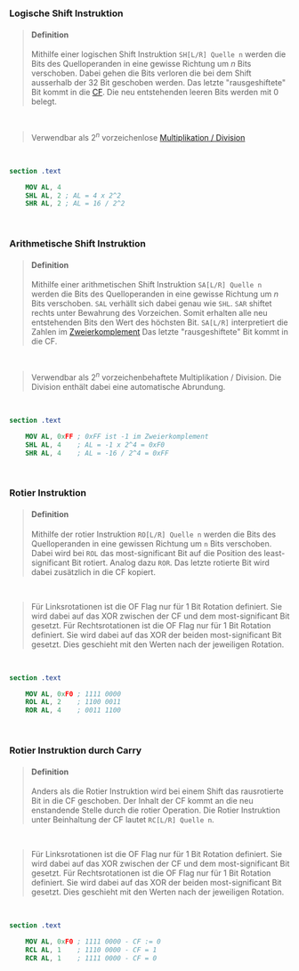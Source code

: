 ### Logische Shift Instruktion

>#### Definition
>
>Mithilfe einer logischen Shift Instruktion `SH[L/R] Quelle n` werden die Bits des Quelloperanden in eine gewisse Richtung um $n$ Bits verschoben. Dabei gehen die Bits verloren die bei dem Shift ausserhalb der 32 Bit geschoben werden. 
>Das letzte "rausgeshiftete" Bit kommt in die [CF](./Flags.md). 
>Die neu entstehenden leeren Bits werden mit 0 belegt.

<br>

>Verwendbar als $2^n$ vorzeichenlose [Multiplikation / Division](./Besondere%20arithemtische%20Operationen.md)

<br>

```nasm
section .text

	MOV AL, 4
	SHL AL, 2 ; AL = 4 x 2^2
	SHR AL, 2 ; AL = 16 / 2^2
```

<br>

### Arithmetische Shift Instruktion

>#### Definition
>
>Mithilfe einer arithmetischen Shift Instruktion `SA[L/R] Quelle n` werden die Bits des Quelloperanden in eine gewisse Richtung um $n$ Bits verschoben. 
>`SAL` verhällt sich dabei genau wie `SHL`. 
>`SAR` shiftet rechts unter Bewahrung des Vorzeichen. Somit erhalten alle neu entstehenden Bits den Wert des höchsten Bit. `SA[L/R]` interpretiert die Zahlen im [Zweierkomplement](../../Zweierkomplement.md)
>Das letzte "rausgeshiftete" Bit kommt in die CF.

<br>

>Verwendbar als $2^n$ vorzeichenbehaftete Multiplikation / Division. Die Division enthält dabei eine automatische Abrundung.

<br>

```nasm
section .text

	MOV AL, 0xFF ; 0xFF ist -1 im Zweierkomplement
	SHL AL, 4    ; AL = -1 x 2^4 = 0xF0
	SHR AL, 4    ; AL = -16 / 2^4 = 0xFF
```

<br>

### Rotier Instruktion

>#### Definition
>
>Mithilfe der rotier Instruktion `RO[L/R] Quelle n` werden die Bits des Quelloperanden in eine gewissen Richtung um `n` Bits verschoben.
>Dabei wird bei `ROL` das most-significant Bit auf die Position des least-significant Bit rotiert.
>Analog dazu `ROR`.
>Das letzte rotierte Bit wird dabei zusätzlich in die CF kopiert.

<br>

>Für Linksrotationen ist die OF Flag nur für 1 Bit Rotation definiert. Sie wird dabei auf das XOR zwischen der CF und dem most-significant Bit gesetzt.
>Für Rechtsrotationen ist die OF Flag nur für 1 Bit Rotation definiert. Sie wird dabei auf das XOR der beiden most-significant Bit gesetzt.
>Dies geschieht mit den Werten nach der jeweiligen Rotation.

<br>

```nasm
section .text

	MOV AL, 0xF0 ; 1111 0000
	ROL AL, 2    ; 1100 0011
	ROR AL, 4    ; 0011 1100
```

<br>

### Rotier Instruktion durch Carry

>#### Definition
>
>Anders als die Rotier Instruktion wird bei einem Shift das rausrotierte Bit in die CF geschoben. Der Inhalt der CF kommt an die neu enstandende Stelle durch die rotier Operation.
>Die Rotier Instruktion unter Beinhaltung der CF lautet `RC[L/R] Quelle n`.

<br>

>Für Linksrotationen ist die OF Flag nur für 1 Bit Rotation definiert. Sie wird dabei auf das XOR zwischen der CF und dem most-significant Bit gesetzt.
>Für Rechtsrotationen ist die OF Flag nur für 1 Bit Rotation definiert. Sie wird dabei auf das XOR der beiden most-significant Bit gesetzt.
>Dies geschieht mit den Werten nach der jeweiligen Rotation.

<br>

```nasm
section .text

	MOV AL, 0xF0 ; 1111 0000 - CF := 0
	RCL AL, 1    ; 1110 0000 - CF = 1
	RCR AL, 1    ; 1111 0000 - CF = 0
```
